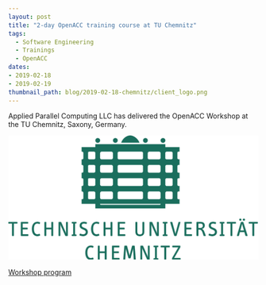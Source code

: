 ```yaml
---
layout: post
title: "2-day OpenACC training course at TU Chemnitz"
tags:
  - Software Engineering
  - Trainings
  - OpenACC
dates:
- 2019-02-18
- 2019-02-19
thumbnail_path: blog/2019-02-18-chemnitz/client_logo.png
---
```


Applied Parallel Computing LLC has delivered the OpenACC Workshop at the TU Chemnitz, Saxony, Germany.

![alt text](\assets\img\blog\2019-02-18-chemnitz\client_logo.png "Logo Title Text 1")

[Workshop program](\assets\img\blog\2019-02-18-chemnitz\tuchemnitz_program.pdf)
